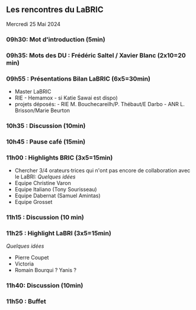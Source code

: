## Les rencontres du LaBRIC 
Mercredi 25 Mai 2024

### 09h30: Mot d'introduction (5min)
### 09h35: Mots des DU : Frédéric Saltel / Xavier Blanc (2x10=20 min)


### 09h55 : Présentations Bilan LaBRIC (6x5=30min)
- Master LaBRIC 
- RIE - Hemamox - si Katie Sawai est dispo) 
- projets déposés: 
       - RIE M. Bouchecareilh/P. Thébaut/E Darbo
       - ANR L. Brisson/Marie Beurton


### 10h35 : Discussion (10min)

### 10h45 : Pause café (15min)

### 11h00 : Highlights BRIC (3x5=15min)
- Chercher 3/4 orateurs·trices qui n'ont pas encore de collaboration avec le LaBRI: 
_Quelques idées_
- Equipe Christine Varon
- Equipe Italiano (Tony Sourisseau)
- Equipe Dabernat (Samuel Amintas)
- Equipe Grosset


### 11h15 : Discussion (10 min)

### 11h25 : Highlight LaBRI (3x5=15min)
_Quelques idées_
- Pierre Coupet
- Victoria
- Romain Bourqui ? Yanis ?

### 11h40: Discussion (10min)

### 11h50 : Buffet


